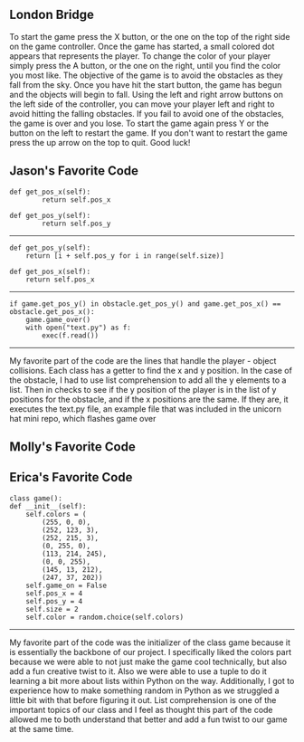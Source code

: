 London Bridge
---
To start the game press the X button, or the one on the top of the right side on the game controller. Once the game has started, a small colored dot appears that represents the player. To change the color of your player simply press the A button, or the one on the right, until you find the color you most like. The objective of the game is to avoid the obstacles as they fall from the sky. Once you have hit the start button, the game has begun and the objects will begin to fall. Using the left and right arrow buttons on the left side of the controller, you can move your player left and right to avoid hitting the falling obstacles. If you fail to avoid one of the obstacles, the game is over and you lose. To start the game again press Y or the button on the left to restart the game. If you don't want to restart the game press the up arrow on the top to quit. Good luck!

Jason's Favorite Code
---
    def get_pos_x(self):
            return self.pos_x
            
    def get_pos_y(self):
            return self.pos_y
   ----
    def get_pos_y(self):
        return [i + self.pos_y for i in range(self.size)]
      
    def get_pos_x(self):
        return self.pos_x
----
    if game.get_pos_y() in obstacle.get_pos_y() and game.get_pos_x() == obstacle.get_pos_x():
        game.game_over()
        with open("text.py") as f:
            exec(f.read())

---

My favorite part of the code are the lines that handle the player - object collisions. Each class has a getter to find the x and y position. In the case of the obstacle, I had to use list comprehension to add all the y elements to a list. Then in checks to see if the y position of the player is in the list of y positions for the obstacle, and if the x positions are the same. If they are, it executes the text.py file, an example file that was included in the unicorn hat mini repo, which flashes game over
    
 
                

Molly's Favorite Code
---

Erica's Favorite Code
---
    class game():
    def __init__(self):
        self.colors = (
            (255, 0, 0),
            (252, 123, 3),
            (252, 215, 3),
            (0, 255, 0),
            (113, 214, 245),
            (0, 0, 255),
            (145, 13, 212),
            (247, 37, 202))
        self.game_on = False
        self.pos_x = 4
        self.pos_y = 4
        self.size = 2
        self.color = random.choice(self.colors)
---

My favorite part of the code was the initializer of the class game because it is essentially the backbone of our project. I specifically liked the colors part because we were able to not just make the game cool technically, but also add a fun creative twist to it. Also we were able to use a tuple to do it learning a bit more about lists within Python on the way. Additionally, I got to experience how to make something random in Python as we struggled a little bit with that before figuring it out. List comprehension is one of the important topics of our class and I feel as thought this part of the code allowed me to both understand that better and add a fun twist to our game at the same time.